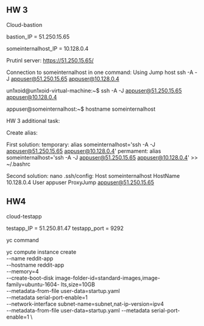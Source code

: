 ## HW 3

Cloud-bastion

bastion_IP = 51.250.15.65

someinternalhost_IP = 10.128.0.4

Prutinl server:
https://51.250.15.65/


Connection to someinternalhost in one command:
Using Jump host
ssh -A -J appuser@51.250.15.65 appuser@10.128.0.4

un1xoid@un1xoid-virtual-machine:~$ ssh -A -J appuser@51.250.15.65 appuser@10.128.0.4

appuser@someinternalhost:~$ hostname
someinternalhost


HW 3 additional task:

Create alias:

First solution:
temporary: alias someinternalhost='ssh -A -J appuser@51.250.15.65 appuser@10.128.0.4'
permament: alias someinternalhost='ssh -A -J appuser@51.250.15.65 appuser@10.128.0.4' >> ~/.bashrc

Second solution:
nano .ssh/config: 
Host someinternalhost 
HostName 10.128.0.4 
User appuser 
ProxyJump appuser@51.250.15.65

## HW4

cloud-testapp

testapp_IP = 51.250.81.47
testapp_port = 9292

yc command

yc compute instance create \
--name reddit-app \
--hostname reddit-app \
--memory=4 \
--create-boot-disk image-folder-id=standard-images,image-family=ubuntu-1604-
lts,size=10GB \
--metadata-from-file user-data=startup.yaml \
--metadata serial-port-enable=1 \
--network-interface subnet-name=subnet,nat-ip-version=ipv4 \
--metadata-from-file user-data=startup.yaml
--metadata serial-port-enable=1 \
